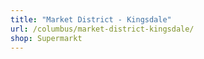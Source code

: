 ```yaml
---
title: "Market District - Kingsdale"
url: /columbus/market-district-kingsdale/
shop: Supermarkt
---
```

